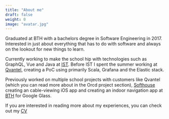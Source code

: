 ```yaml
---
title: "About me"
draft: false
weight: 0
image: "avatar.jpg"
---
```


Graduated at BTH with a bachelors degree in Software Engineering in 2017. Interested in just about everything that has to do with software and always on the lookout for new things to learn.

Currently working to make the school hip with technologies such as GraphQL, Vue and Java at [IST](https://www.ist.com/). Before IST I spent the summer working at [Qvantel](https://qvantel.com), creating a PoC using primarily Scala, Grafana and the Elastic stack.

Previously worked on multiple school projects with customers like Qvantel (which you can read more about in the Orcd project section), [Softhouse](https://softhouse.se) creating an cable-viewing iOS app and creating an indoor navigation app at [BTH](https://www.bth.se) for Google Glass.

If you are interested in reading more about my experiences, you can check out my [CV](https://drive.google.com/open?id=1lA4RrDRBajLKJJ6nS2ju21qSIGlzgkBx)
